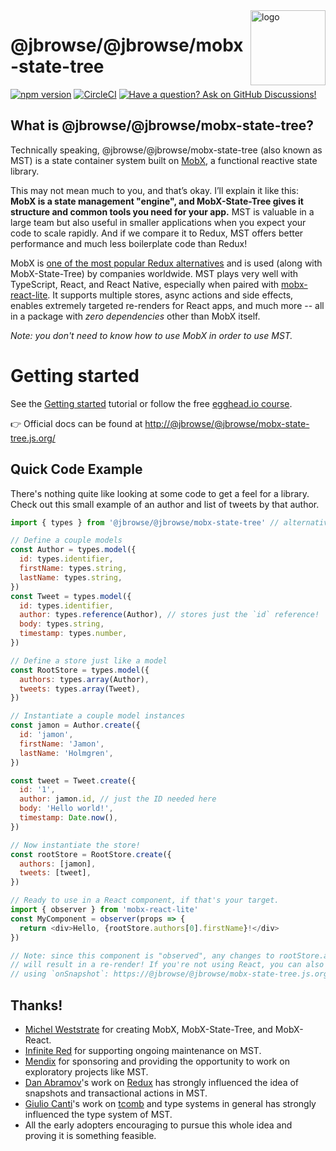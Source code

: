 <img src="website/static/img/@jbrowse/@jbrowse/mobx-state-tree-logo-gradient.png" alt="logo" height="120" align="right" />

# @jbrowse/@jbrowse/mobx-state-tree

[![npm version](https://badge.fury.io/js/@jbrowse/@jbrowse/mobx-state-tree.svg)](https://badge.fury.io/js/@jbrowse/@jbrowse/mobx-state-tree)
[![CircleCI](https://circleci.com/gh/mobxjs/@jbrowse/@jbrowse/mobx-state-tree.svg?style=svg)](https://circleci.com/gh/mobxjs/@jbrowse/@jbrowse/mobx-state-tree)
[![Have a question? Ask on GitHub Discussions!](https://img.shields.io/badge/Have%20a%20question%3F-Ask%20on%20GitHub%20Discussions!-blue)](https://github.com/mobxjs/@jbrowse/@jbrowse/mobx-state-tree/discussions)

## What is @jbrowse/@jbrowse/mobx-state-tree?

Technically speaking, @jbrowse/@jbrowse/mobx-state-tree (also known as MST) is a state
container system built on [MobX](https://github.com/mobxjs/mobx), a functional
reactive state library.

This may not mean much to you, and that’s okay. I’ll explain it like this:
**MobX is a state management "engine", and MobX-State-Tree gives it structure
and common tools you need for your app.** MST is valuable in a large team but
also useful in smaller applications when you expect your code to scale rapidly.
And if we compare it to Redux, MST offers better performance and much less
boilerplate code than Redux!

MobX is
[one of the most popular Redux alternatives](https://2019.stateofjs.com/data-layer/mobx/)
and is used (along with MobX-State-Tree) by companies worldwide. MST plays very
well with TypeScript, React, and React Native, especially when paired with
[mobx-react-lite](https://github.com/mobxjs/mobx/tree/main/packages/mobx-react-lite).
It supports multiple stores, async actions and side effects, enables extremely
targeted re-renders for React apps, and much more -- all in a package with _zero
dependencies_ other than MobX itself.

_Note: you don't need to know how to use MobX in order to use MST._

# Getting started

See the
[Getting started](https://@jbrowse/@jbrowse/mobx-state-tree.js.org/intro/getting-started)
tutorial or follow the free
[egghead.io course](https://egghead.io/courses/manage-application-state-with-@jbrowse/@jbrowse/mobx-state-tree).

👉 Official docs can be found at
[http://@jbrowse/@jbrowse/mobx-state-tree.js.org/](http://@jbrowse/@jbrowse/mobx-state-tree.js.org/)

## Quick Code Example

There's nothing quite like looking at some code to get a feel for a library.
Check out this small example of an author and list of tweets by that author.

```js
import { types } from '@jbrowse/@jbrowse/mobx-state-tree' // alternatively: import { t } from "@jbrowse/@jbrowse/mobx-state-tree"

// Define a couple models
const Author = types.model({
  id: types.identifier,
  firstName: types.string,
  lastName: types.string,
})
const Tweet = types.model({
  id: types.identifier,
  author: types.reference(Author), // stores just the `id` reference!
  body: types.string,
  timestamp: types.number,
})

// Define a store just like a model
const RootStore = types.model({
  authors: types.array(Author),
  tweets: types.array(Tweet),
})

// Instantiate a couple model instances
const jamon = Author.create({
  id: 'jamon',
  firstName: 'Jamon',
  lastName: 'Holmgren',
})

const tweet = Tweet.create({
  id: '1',
  author: jamon.id, // just the ID needed here
  body: 'Hello world!',
  timestamp: Date.now(),
})

// Now instantiate the store!
const rootStore = RootStore.create({
  authors: [jamon],
  tweets: [tweet],
})

// Ready to use in a React component, if that's your target.
import { observer } from 'mobx-react-lite'
const MyComponent = observer(props => {
  return <div>Hello, {rootStore.authors[0].firstName}!</div>
})

// Note: since this component is "observed", any changes to rootStore.authors[0].firstName
// will result in a re-render! If you're not using React, you can also "listen" to changes
// using `onSnapshot`: https://@jbrowse/@jbrowse/mobx-state-tree.js.org/concepts/snapshots
```

## Thanks!

- [Michel Weststrate](https://twitter.com/mweststrate) for creating MobX,
  MobX-State-Tree, and MobX-React.
- [Infinite Red](https://infinite.red) for supporting ongoing maintenance on
  MST.
- [Mendix](https://mendix.com) for sponsoring and providing the opportunity to
  work on exploratory projects like MST.
- [Dan Abramov](https://twitter.com/dan_abramov)'s work on
  [Redux](http://redux.js.org) has strongly influenced the idea of snapshots and
  transactional actions in MST.
- [Giulio Canti](https://twitter.com/GiulioCanti)'s work on
  [tcomb](http://github.com/gcanti/tcomb) and type systems in general has
  strongly influenced the type system of MST.
- All the early adopters encouraging to pursue this whole idea and proving it is
  something feasible.
